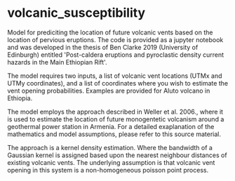 # volcanic_susceptibility
Model for prediciting the location of future volcanic vents based on the location of pervious eruptions. The code is provided as a jupyter notebook and was developed in the thesis of Ben Clarke 2019 (University of Edinburgh) entitled 'Post-caldera eruptions and pyroclastic density current hazards in the Main Ethiopian Rift'. 

The model requires two inputs, a list of volcanic vent locations (UTMx and UTMy coordinates), and a list of coordinates where you wish to estimate the vent opening probabilities. Examples are provided for Aluto volcano in Ethiopia. 

The model employs the approach described in Weller et al. 2006., where it is used to estimate the location of future monogentetic volcanism around a geothermal power station in Armenia. For a detailed exaplanation of the mathematics and model assumptions, please refer to this source material. 

The approach is a kernel density estimation. Where the bandwidth of a Gaussian kernel is assigned based upon the nearest neighbour distances of existing volcanic vents. The underlying assumption is that volcanic vent opening in this system is a non-homogeneous poisson point process. 
